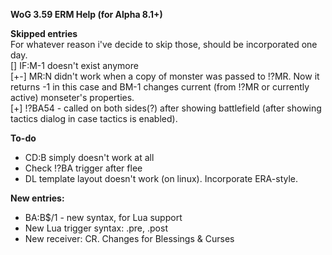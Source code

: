 <b>WoG 3.59 ERM Help (for Alpha 8.1+)</b>

<b>Skipped entries</b> <br>
For whatever reason i've decide to skip those, should be incorporated one day.<br>
[] IF:M-1 doesn't exist anymore<br>
[+-] MR:N didn't work when a copy of monster was passed to !?MR. Now it returns -1 in this case and BM-1 changes current (from !?MR or currently active) monseter's properties.<br>
[+] !?BA54 - called on both sides(?) after showing battlefield (after showing tactics dialog in case tactics is enabled).

<b>To-do</b>
- CD:B simply doesn't work at all
- Check !?BA trigger after flee
- DL template layout doesn't work (on linux). Incorporate ERA-style.

<b>New entries:</b>
- BA:B$/1 - new syntax, for Lua support
- New Lua trigger syntax: .pre, .post
- New receiver: CR. Changes for Blessings & Curses
